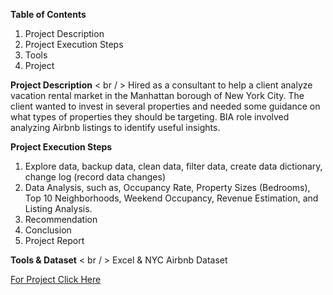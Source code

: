 **Table of Contents**
1. Project Description
2. Project Execution Steps 
3. Tools
4. Project

**Project Description** < br / >
Hired as a consultant to help a client analyze vacation rental market in the Manhattan borough of New York City. The client wanted to invest in several properties and needed some guidance on what types of properties they should be targeting. BIA role involved analyzing Airbnb listings to identify useful insights.

**Project Execution Steps**
1. Explore data, backup data, clean data, filter data, create data dictionary, change log (record data changes)
2. Data Analysis, such as, Occupancy Rate, Property Sizes (Bedrooms), Top 10 Neighborhoods, Weekend Occupancy, Revenue Estimation, and Listing Analysis. 
3. Recommendation
4. Conclusion 
5. Project Report

**Tools & Dataset** < br / >
Excel & NYC Airbnb Dataset

[For Project Click Here](https://docs.google.com/spreadsheets/d/1Hedu7B8GprzZouwpvAWzs8k3vy-ZtS8T0XIQ2B0tTzQ/edit?gid=679106591#gid=679106591)
